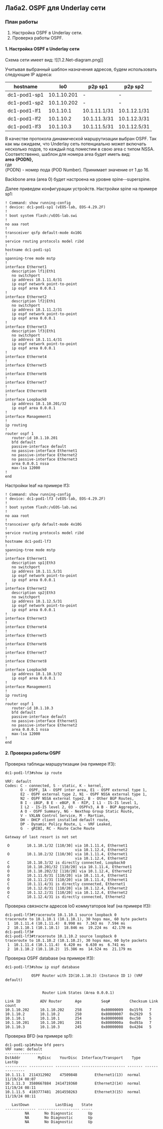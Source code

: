 ## Лаба2. OSPF для Underlay сети

### План работы
1. Настройка OSPF в Underlay сети.
2. Проверка работы OSPF.

#### 1. Настройка OSPF в Underlay сети
Схема сети имеет вид:
![[1.2.Net-diagram.png]]

Учитывая выбранный шаблон назначения адресов, будем использовать следующие IP адреса:

| hostname     | lo0         | p2p sp1      | p2p sp2      |
| ------------ | ----------- | ------------ | ------------ |
| dc1-pod1-sp1 | 10.1.10.201 | -            | -            |
| dc1-pod1-sp2 | 10.1.10.202 | -            | -            |
| dc1-pod1-lf1 | 10.1.10.1   | 10.1.11.1/31 | 10.1.12.1/31 |
| dc1-pod1-lf2 | 10.1.10.2   | 10.1.11.3/31 | 10.1.12.3/31 |
| dc1-pod1-lf3 | 10.1.10.3   | 10.1.11.5/31 | 10.1.12.5/31 |

В качестве протокола динамической маршрутизации выбран OSPF. Так как мы ожидаем, что Underlay сеть потенциально может включать несколько подов, то каждый под поместим в свою area с типом NSSA. Соответственно, шаблон для номера area будет иметь вид:  
**area {PODN},**  
где  
	{PODN} - номер пода (POD Number). Принимает значение от 1 до 16.

Backbone area (area 0) будет настроена на уровне spine--superspine.

Далее приведем конфигурации устройств.
Настройки spine на примере sp1:
```
! Command: show running-config
! device: dc1-pod1-sp1 (vEOS-lab, EOS-4.29.2F)
!
! boot system flash:/vEOS-lab.swi
!
no aaa root
!
transceiver qsfp default-mode 4x10G
!
service routing protocols model ribd
!
hostname dc1-pod1-sp1
!
spanning-tree mode mstp
!
interface Ethernet1
   description lf1|Eth1
   no switchport
   ip address 10.1.11.0/31
   ip ospf network point-to-point
   ip ospf area 0.0.0.1
!
interface Ethernet2
   description lf2|Eth1
   no switchport
   ip address 10.1.11.2/31
   ip ospf network point-to-point
   ip ospf area 0.0.0.1
!
interface Ethernet3
   description lf3|Eth1
   no switchport
   ip address 10.1.11.4/31
   ip ospf network point-to-point
   ip ospf area 0.0.0.1
!
interface Ethernet4
!
interface Ethernet5
!
interface Ethernet6
!
interface Ethernet7
!
interface Ethernet8
!
interface Loopback0
   ip address 10.1.10.201/32
   ip ospf area 0.0.0.1
!
interface Management1
!
ip routing
!
router ospf 1
   router-id 10.1.10.201
   bfd default
   passive-interface default
   no passive-interface Ethernet1
   no passive-interface Ethernet2
   no passive-interface Ethernet3
   area 0.0.0.1 nssa
   max-lsa 12000
!
end
```

Настройки leaf на примере lf3:
```
! Command: show running-config
! device: dc1-pod1-lf3 (vEOS-lab, EOS-4.29.2F)
!
! boot system flash:/vEOS-lab.swi
!
no aaa root
!
transceiver qsfp default-mode 4x10G
!
service routing protocols model ribd
!
hostname dc1-pod1-lf3
!
spanning-tree mode mstp
!
interface Ethernet1
   description sp1|Eth3
   no switchport
   ip address 10.1.11.5/31
   ip ospf network point-to-point
   ip ospf area 0.0.0.1
!
interface Ethernet2
   description sp2|Eth3
   no switchport
   ip address 10.1.12.5/31
   ip ospf network point-to-point
   ip ospf area 0.0.0.1
!
interface Ethernet3
!
interface Ethernet4
!
interface Ethernet5
!
interface Ethernet6
!
interface Ethernet7
!
interface Ethernet8
!
interface Loopback0
   ip address 10.1.10.3/32
   ip ospf area 0.0.0.1
!
interface Management1
!
ip routing
!
router ospf 1
   router-id 10.1.10.3
   bfd default
   passive-interface default
   no passive-interface Ethernet1
   no passive-interface Ethernet2
   area 0.0.0.1 nssa
   max-lsa 12000
!
end
```


#### 2. Проверка работы OSPF

Проверка таблицы маршрутизации (на примере lf3):
```
dc1-pod1-lf3#show ip route

VRF: default
Codes: C - connected, S - static, K - kernel,
       O - OSPF, IA - OSPF inter area, E1 - OSPF external type 1,
       E2 - OSPF external type 2, N1 - OSPF NSSA external type 1,
       N2 - OSPF NSSA external type2, B - Other BGP Routes,
       B I - iBGP, B E - eBGP, R - RIP, I L1 - IS-IS level 1,
       I L2 - IS-IS level 2, O3 - OSPFv3, A B - BGP Aggregate,
       A O - OSPF Summary, NG - Nexthop Group Static Route,
       V - VXLAN Control Service, M - Martian,
       DH - DHCP client installed default route,
       DP - Dynamic Policy Route, L - VRF Leaked,
       G  - gRIBI, RC - Route Cache Route

Gateway of last resort is not set

 O        10.1.10.1/32 [110/30] via 10.1.11.4, Ethernet1
                                via 10.1.12.4, Ethernet2
 O        10.1.10.2/32 [110/30] via 10.1.11.4, Ethernet1
                                via 10.1.12.4, Ethernet2
 C        10.1.10.3/32 is directly connected, Loopback0
 O        10.1.10.201/32 [110/20] via 10.1.11.4, Ethernet1
 O        10.1.10.202/32 [110/20] via 10.1.12.4, Ethernet2
 O        10.1.11.0/31 [110/20] via 10.1.11.4, Ethernet1
 O        10.1.11.2/31 [110/20] via 10.1.11.4, Ethernet1
 C        10.1.11.4/31 is directly connected, Ethernet1
 O        10.1.12.0/31 [110/20] via 10.1.12.4, Ethernet2
 O        10.1.12.2/31 [110/20] via 10.1.12.4, Ethernet2
 C        10.1.12.4/31 is directly connected, Ethernet2
```

Проверка связности адресов lo0 коммутаторов leaf (на примере lf3):
```
dc1-pod1-lf3#traceroute 10.1.10.1 source loopback 0
traceroute to 10.1.10.1 (10.1.10.1), 30 hops max, 60 byte packets
 1  10.1.11.4 (10.1.11.4)  8.998 ms  7.343 ms  7.594 ms
 2  10.1.10.1 (10.1.10.1)  18.846 ms  19.224 ms  42.170 ms
dc1-pod1-lf3#
dc1-pod1-lf3#traceroute 10.1.10.2 source loopback 0
traceroute to 10.1.10.2 (10.1.10.2), 30 hops max, 60 byte packets
 1  10.1.11.4 (10.1.11.4)  6.420 ms  6.630 ms  6.741 ms
 2  10.1.10.2 (10.1.10.2)  15.386 ms  14.524 ms  21.179 ms
```

Проверка OSPF database (на примере lf3):
```
dc1-pod1-lf3#show ip ospf database

            OSPF Router with ID(10.1.10.3) (Instance ID 1) (VRF default)


                 Router Link States (Area 0.0.0.1)

Link ID         ADV Router      Age         Seq#         Checksum Link count
10.1.10.202     10.1.10.202     258         0x80000009   0x15f6   7
10.1.10.2       10.1.10.2       250         0x80000007   0x2929   5
10.1.10.1       10.1.10.1       254         0x80000008   0xc50    5
10.1.10.201     10.1.10.201     281         0x8000000a   0xd93a   7
10.1.10.3       10.1.10.3       245         0x80000008   0x4204   5
```

Проверка BFD (на примере sp1):
```
dc1-pod1-sp1#show bfd peers
VRF name: default
-----------------
DstAddr        MyDisc    YourDisc  Interface/Transport    Type          LastUp
---------- ----------- ----------- -------------------- ------- ---------------
10.1.11.1  2114312902    47509848        Ethernet1(13)  normal  11/19/24 08:07
10.1.11.3  3580667884  2414719360        Ethernet2(14)  normal  11/19/24 08:11
10.1.11.5  4183777481  2014550263        Ethernet3(15)  normal  11/19/24 08:11

   LastDown            LastDiag    State
-------------- ------------------- -----
         NA       No Diagnostic       Up
         NA       No Diagnostic       Up
         NA       No Diagnostic       Up
```
